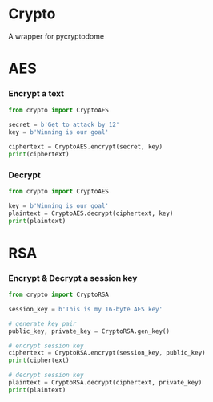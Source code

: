 # Crypto
A wrapper for pycryptodome

# AES
### Encrypt a text
```python
from crypto import CryptoAES

secret = b'Get to attack by 12'
key = b'Winning is our goal'

ciphertext = CryptoAES.encrypt(secret, key)
print(ciphertext)
```

### Decrypt
```python
from crypto import CryptoAES

key = b'Winning is our goal'
plaintext = CryptoAES.decrypt(ciphertext, key)
print(plaintext)
```

# RSA

### Encrypt & Decrypt a session key

```python
from crypto import CryptoRSA

session_key = b'This is my 16-byte AES key'

# generate key pair
public_key, private_key = CryptoRSA.gen_key()

# encrypt session key
ciphertext = CryptoRSA.encrypt(session_key, public_key)
print(ciphertext)

# decrypt session key
plaintext = CryptoRSA.decrypt(ciphertext, private_key)
print(plaintext)
```
